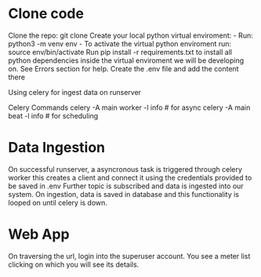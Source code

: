 # Clone code
Clone the repo: git clone <repo name>
Create your local python virtual enviroment: - Run: python3 -m venv env - To activate the virtual python enviroment run: source env/bin/activate
Run pip install -r requirements.txt to install all python dependencies inside the virtual enviroment we will be developing on. See Errors section for help.
Create the .env file and add the content there

Using celery for ingest data on runserver

Celery Commands
celery -A main worker -l info # for async
celery -A main beat -l info # for scheduling

# Data Ingestion
On successful runserver, a asyncronous task is triggered through celery worker
this creates a client and connect it using the credentials provided to be saved in .env
Further topic is subscribed and data is ingested into our system. On ingestion, data is saved in
database and this functionality is looped on until celery is down.

# Web App
On traversing the url, login into the superuser account.
You see a meter list clicking on which you will see its details.
